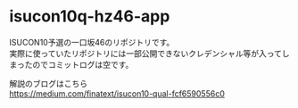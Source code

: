 # isucon10q-hz46-app
 
ISUCON10予選の一口坂46のリポジトリです。  
実際に使っていたリポジトリには一部公開できないクレデンシャル等が入ってしまったのでコミットログは空です。

解説のブログはこちら  
https://medium.com/finatext/isucon10-qual-fcf6590556c0
